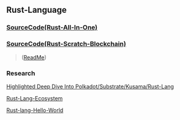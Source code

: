 ## Rust-Language

### [SourceCode(Rust-All-In-One)](https://github.com/armanriazi/rust-all-in-one)

### [SourceCode(Rust-Scratch-Blockchain)](https://github.com/armanriazi/rust-scratch-blockchain)
  >([ReadMe](../rust/rust-scratch-blockchain.md))

### Research

[Highlighted Deep Dive Into Polkadot/Substrate/Kusama/Rust-Lang](rust-lang-research-intro.md)


[Rust-Lang-Ecosystem](rust-lang-ecosystem.md)


[Rust-lang-Hello-World](rust-learning-plan-chapter-1-notes.md)
